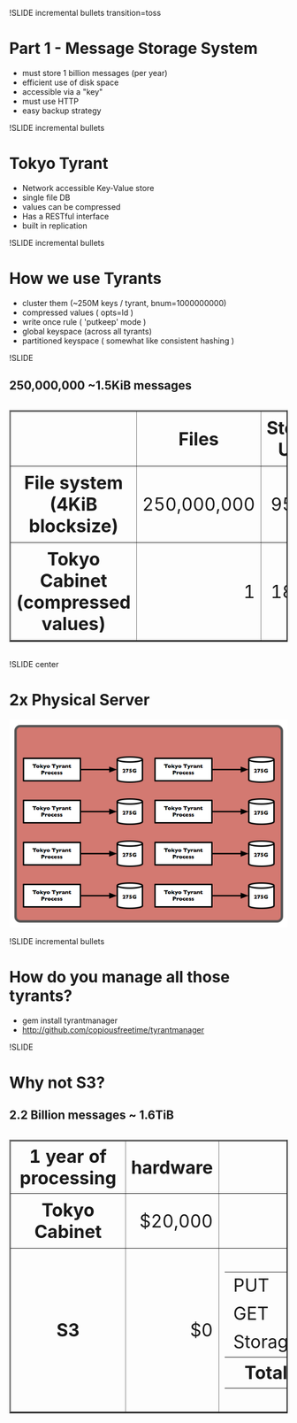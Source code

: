 !SLIDE incremental bullets transition=toss

# Part 1 - Message Storage System #

* must store 1 billion messages (per year)
* efficient use of disk space
* accessible via a "key"
* must use HTTP
* easy backup strategy

!SLIDE incremental bullets

# Tokyo Tyrant #

* Network accessible Key-Value store
* single file DB
* values can be compressed
* Has a RESTful interface
* built in replication 

!SLIDE incremental bullets

# How we use Tyrants #

* cluster them (~250M keys / tyrant, bnum=1000000000)
* compressed values ( opts=ld )
* write once rule ( 'putkeep' mode )
* global keyspace (across all tyrants)
* partitioned keyspace ( somewhat like consistent hashing )

!SLIDE 
## 250,000,000 ~1.5KiB messages ##

<div align="center" style="font-size: xx-large;">
<table width="100%" border="2" cellpadding="10" cellspacing="10">
  <tr><th></th><th style="padding: 10px;">Files</th><th style="padding: 10px;">Storage Used</th></tr>
  <tr>
    <th style="padding: 10px;">File system (4KiB blocksize)</th>
    <td style="padding: 10px; text-align: right;">250,000,000</td>
    <td style="padding: 10px; text-align: right;">954GiB</td>
  </tr>
  <tr>
    <th style="padding: 10px;">Tokyo Cabinet (compressed values)</th>
    <td style="padding: 10px; text-align: right;">1</td>
    <td style="padding: 10px; text-align: right;">189GiB</td>
  </tr>
</table>
</div>

!SLIDE center
# 2x Physical Server #
![tt-slice/tt-slice.png](tt-slice/tt-slice.png)

!SLIDE incremental bullets
# How do you manage all those tyrants? #

* gem install tyrantmanager
* <http://github.com/copiousfreetime/tyrantmanager>

!SLIDE 
# Why not S3? #
## 2.2 Billion messages ~ 1.6TiB ##
<div align="center" style="font-size: xx-large;">
<table width="100%" border="2" cellpadding="10" cellspacing="10">
  <tr>
    <th>1 year of processing</th>
    <th style="padding: 10px;">hardware</th>
    <th style="padding: 10px;">services</th>
  </tr>
  <tr>
    <th style="padding: 10px;">Tokyo Cabinet</th>
    <td style="padding: 10px; text-align: right;">$20,000</td>
    <td style="padding: 10px; text-align: right;">$0</td>
  </tr>
  <tr>
    <th style="padding: 10px;">S3</th>
    <td style="padding: 10px; text-align: right;">$0</td>
    <td style="padding: 10px; text-align: right;">
        <div align="center" style="font-size: normal;">
        <table>
            <tr>
                <td>PUT</td>
                <td style="align: right; padding: 5px;">$0.00001/req</td>
                <td style="align: right; padding: 5px;">$22,000</td>
            </tr>
            <tr>
                <td>GET</td>
                <td style="align: right; padding: 5px;">$0.1/GiB</td>
                <td style="align: right; padding: 5px;">$220</td>
            </tr>
            <tr>
               <td>Storage</td>
               <td style="align: right; padding: 5px;">$0.15/GB/Month</td>
               <td style="align: right; padding: 5px;">$2,200</td>
            </tr>
            <tr>
               <th>Total</th>
               <td></td>
               <td style="align: right; padding: 5px;">$24,420</td>
            </tr>
        </table>
        </div>
    </td>
  </tr>
</table>
</div>



